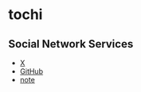 # tochi

## Social Network Services
- [X](https://twitter.com/tochi_jp)
- [GitHub](https://github.com/tochi)
- [note](https://note.com/tochi)